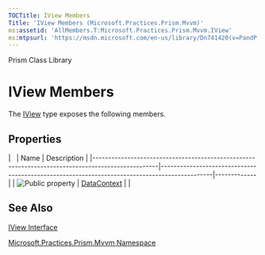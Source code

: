 ```yaml
---
TOCTitle: IView Members
Title: 'IView Members (Microsoft.Practices.Prism.Mvvm)'
ms:assetid: 'AllMembers.T:Microsoft.Practices.Prism.Mvvm.IView'
ms:mtpsurl: 'https://msdn.microsoft.com/en-us/library/Dn741420(v=PandP.50)'
---
```


Prism Class Library

IView Members
=============

The [IView](https://msdn.microsoft.com/t:microsoft.practices.prism.mvvm.iview) type exposes the following members.

Properties
----------

<span id="propertyTableToggle"></span>
|                                                                                                  | Name                                                                                         | Description |
|--------------------------------------------------------------------------------------------------|----------------------------------------------------------------------------------------------|-------------|
| ![](https://msdn.microsoft.com/en-us/Dn741420.pubproperty(en-us,PandP.50).gif "Public property") | [DataContext](https://msdn.microsoft.com/p:microsoft.practices.prism.mvvm.iview.datacontext) |             |

See Also
--------

<span id="seeAlsoToggle"></span>
[IView Interface](https://msdn.microsoft.com/t:microsoft.practices.prism.mvvm.iview)

[Microsoft.Practices.Prism.Mvvm Namespace](https://msdn.microsoft.com/n:microsoft.practices.prism.mvvm)
